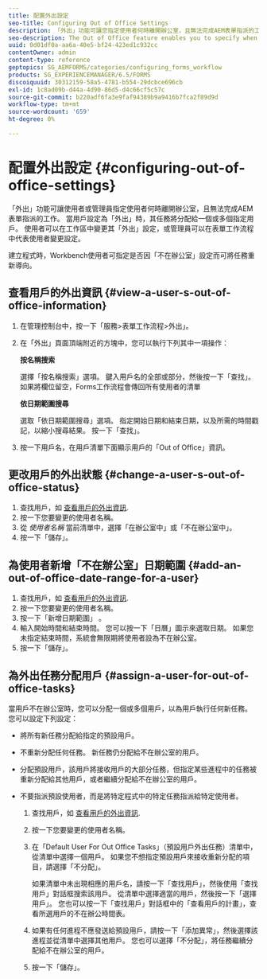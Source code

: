 ```yaml
---
title: 配置外出設定
seo-title: Configuring Out of Office Settings
description: 「外出」功能可讓您指定使用者何時離開辦公室，且無法完成AEM表單指派的工作。
seo-description: The Out of Office feature enables you to specify when a user will be out of the office and unable to complete tasks assigned by AEM forms.
uuid: 0d01df0a-aa6a-40e5-bf24-423ed1c932cc
contentOwner: admin
content-type: reference
geptopics: SG_AEMFORMS/categories/configuring_forms_workflow
products: SG_EXPERIENCEMANAGER/6.5/FORMS
discoiquuid: 30312159-58a5-4781-b554-29dcbce696cb
exl-id: 1c8ad09b-d44a-4d90-86d5-d4c66cf5c57c
source-git-commit: b220adf6fa3e9faf94389b9a9416b7fca2f89d9d
workflow-type: tm+mt
source-wordcount: '659'
ht-degree: 0%

---
```


# 配置外出設定 {#configuring-out-of-office-settings}

「外出」功能可讓使用者或管理員指定使用者何時離開辦公室，且無法完成AEM表單指派的工作。 當用戶設定為「外出」時，其任務將分配給一個或多個指定用戶。 使用者可以在工作區中變更其「外出」設定，或管理員可以在表單工作流程中代表使用者變更設定。

建立程式時，Workbench使用者可指定是否因「不在辦公室」設定而可將任務重新導向。

## 查看用戶的外出資訊 {#view-a-user-s-out-of-office-information}

1. 在管理控制台中，按一下「服務>表單工作流程>外出」。
1. 在「外出」頁面頂端附近的方塊中，您可以執行下列其中一項操作：

   **按名稱搜索**

   選擇「按名稱搜索」選項。 鍵入用戶名的全部或部分，然後按一下「查找」。 如果將欄位留空，Forms工作流程會傳回所有使用者的清單

   **依日期範圍搜尋**

   選取「依日期範圍搜尋」選項。 指定開始日期和結束日期，以及所需的時間戳記，以縮小搜尋結果。 按一下「查找」。

1. 按一下用戶名，在用戶清單下面顯示用戶的「Out of Office」資訊。

## 更改用戶的外出狀態 {#change-a-user-s-out-of-office-status}

1. 查找用戶，如 [查看用戶的外出資訊](configuring-out-office-settings.md#view-a-user-s-out-of-office-information).
1. 按一下您要變更的使用者名稱。
1. 從 *使用者名稱* 當前清單中，選擇「在辦公室中」或「不在辦公室中」。
1. 按一下「儲存」。

## 為使用者新增「不在辦公室」日期範圍 {#add-an-out-of-office-date-range-for-a-user}

1. 查找用戶，如 [查看用戶的外出資訊](configuring-out-office-settings.md#view-a-user-s-out-of-office-information).
1. 按一下您要變更的使用者名稱。
1. 按一下「新增日期範圍」 。
1. 輸入開始時間和結束時間。 您可以按一下「日曆」圖示來選取日期。 如果您未指定結束時間，系統會無限期將使用者設為不在辦公室。
1. 按一下「儲存」。

## 為外出任務分配用戶 {#assign-a-user-for-out-of-office-tasks}

當用戶不在辦公室時，您可以分配一個或多個用戶，以為用戶執行任何新任務。 您可以設定下列設定：

* 將所有新任務分配給指定的預設用戶。
* 不重新分配任何任務。 新任務仍分配給不在辦公室的用戶。
* 分配預設用戶，該用戶將接收用戶的大部分任務，但指定某些進程中的任務被重新分配給其他用戶，或者繼續分配給不在辦公室的用戶。
* 不要指派預設使用者，而是將特定程式中的特定任務指派給特定使用者。

   1. 查找用戶，如 [查看用戶的外出資訊](configuring-out-office-settings.md#view-a-user-s-out-of-office-information).
   1. 按一下您要變更的使用者名稱。
   1. 在「Default User For Out Office Tasks」（預設用戶外出任務）清單中，從清單中選擇一個用戶。 如果您不想指定預設用戶來接收重新分配的項目，請選擇「不分配」。

      如果清單中未出現相應的用戶名，請按一下「查找用戶」，然後使用「查找用戶」對話框搜索該用戶。 從清單中選擇適當的用戶，然後按一下「選擇用戶」。 您也可以按一下「查找用戶」對話框中的「查看用戶的計畫」，查看所選用戶的不在辦公時間表。

   1. 如果有任何進程不應發送給預設用戶，請按一下「添加異常」，然後選擇該進程並從清單中選擇其他用戶。 您也可以選擇「不分配」，將任務繼續分配給不在辦公室的用戶。
   1. 按一下「儲存」。

